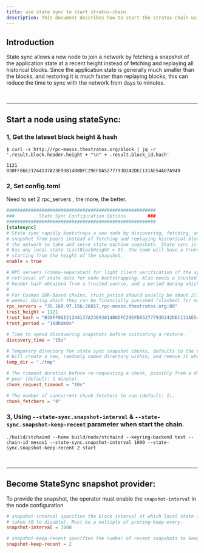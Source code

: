 ```yaml
---
title: use state sync to start stratos-chain
description: This document describes how to start the stratos-chain using state sync.
---
```


## Introduction

State sync allows a new node to join a network by fetching a snapshot of the application state at a recent height instead of fetching and replaying all historical blocks. 
Since the application state is generally much smaller than the blocks, and restoring it is much faster than replaying blocks, this can reduce the time to sync with the network from days to minutes.

<br>

---

## Start a node using stateSync:

### 1, Get the lateset block height & hash

```shell
$ curl -s http://rpc-mesos.thestratos.org/block | jq -r '.result.block.header.height + "\n" + .result.block_id.hash'

1121
B30FF86E21244137A23E93814B8DFC29EFDA5277793D242DEC131AE54A87A949
```

### 2, Set config.toml
Need to set 2 rpc_servers , the more, the better.

```toml
#######################################################
###         State Sync Configuration Options        ###
#######################################################
[statesync]
# State sync rapidly bootstraps a new node by discovering, fetching, and restoring a state machine
# snapshot from peers instead of fetching and replaying historical blocks. Requires some peers in
# the network to take and serve state machine snapshots. State sync is not attempted if the node
# has any local state (LastBlockHeight > 0). The node will have a truncated block history,
# starting from the height of the snapshot.
enable = true

# RPC servers (comma-separated) for light client verification of the synced state machine and
# retrieval of state data for node bootstrapping. Also needs a trusted height and corresponding
# header hash obtained from a trusted source, and a period during which validators can be trusted.
#
# For Cosmos SDK-based chains, trust_period should usually be about 2/3 of the unbonding time (~2
# weeks) during which they can be financially punished (slashed) for misbehavior.
rpc_servers = "35.160.97.156:26657,rpc-mesos.thestratos.org:80"
trust_height = 1121
trust_hash = "B30FF86E21244137A23E93814B8DFC29EFDA5277793D242DEC131AE54A87A949"
trust_period = "168h0m0s"

# Time to spend discovering snapshots before initiating a restore.
discovery_time = "15s"

# Temporary directory for state sync snapshot chunks, defaults to the OS tempdir (typically /tmp).
# Will create a new, randomly named directory within, and remove it when done.
temp_dir = "./tmp"

# The timeout duration before re-requesting a chunk, possibly from a different
# peer (default: 1 minute).
chunk_request_timeout = "10s"

# The number of concurrent chunk fetchers to run (default: 1).
chunk_fetchers = "4"
```

### 3, Using `--state-sync.snapshot-interval` & `--state-sync.snapshot-keep-recent` parameter when start the chain.

```shell
./build/stchaind --home build/node/stchaind --keyring-backend test --chain-id mesos1 --state-sync.snapshot-interval 1000 --state-sync.snapshot-keep-recent 2 start
```


<br>

---

## Become StateSync snapshot provider:

To provide the snapshot, the operator must enable the `snapshot-interval` in the node configuration

```toml
# snapshot-interval specifies the block interval at which local state sync snapshots are
# taken (0 to disable). Must be a multiple of pruning-keep-every.
snapshot-interval = 1000

# snapshot-keep-recent specifies the number of recent snapshots to keep and serve (0 to keep all).
snapshot-keep-recent = 2
```